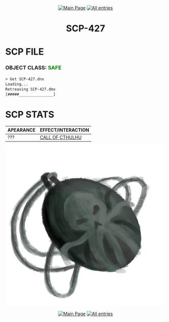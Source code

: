 <p align=center>
    <a href="../../../index">
        <img src="https://img.shields.io/badge/GO_TO-MAIN_PAGE-ffffff?style=for-the-badge&labelColor=000000&color=ffffff" title="Main Page"/></a>
    <a href="../../tree">
        <img src="https://img.shields.io/badge/GO_TO-ALL_ENTRIES-ffffff?style=for-the-badge&labelColor=000000&color=ffffff" title="All entries"></a>
</p>

<h1 align="center">SCP-427</h1>

# SCP FILE
### OBJECT CLASS: <span style="color:green">SAFE</span>

```
> Get SCP-427.dnx
Loading...
Retreaving SCP-427.dmx
[#####_______________]
```

# SCP STATS

| APEARANCE | EFFECT/INTERACTION |
| - | - |
| ??? | <a href="../../achivements/coc">CALL OF CTHULHU</a> |

<p align="center">
    <img src="../../../assets/images/scp/safe/scp427.png" title="SCP-427" width="500">
</p>

<p align=center>
    <a href="../../../index">
        <img src="https://img.shields.io/badge/GO_TO-MAIN_PAGE-ffffff?style=for-the-badge&labelColor=000000&color=ffffff" title="Main Page"/></a>
    <a href="../../tree">
        <img src="https://img.shields.io/badge/GO_TO-ALL_ENTRIES-ffffff?style=for-the-badge&labelColor=000000&color=ffffff" title="All entries"></a>
</p>